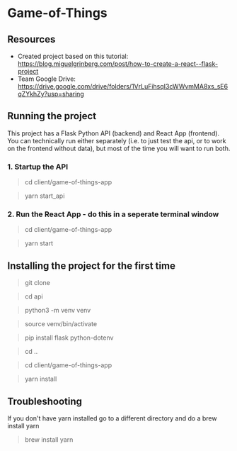 # Game-of-Things

## Resources 
- Created project based on this tutorial: https://blog.miguelgrinberg.com/post/how-to-create-a-react--flask-project 
- Team Google Drive: https://drive.google.com/drive/folders/1VrLuFihsqI3cWWvmMA8xs_sE6qZYkhZy?usp=sharing 

## Running the project 
This project has a Flask Python API (backend) and React App (frontend). 
You can technically run either separately (i.e. to just test the api, or to work on the frontend without data), but most of the time you will want to run both. 

### 1. Startup the API 
> cd client/game-of-things-app 

> yarn start_api 

### 2. Run the React App - do this in a seperate terminal window 
> cd client/game-of-things-app

> yarn start 


## Installing the project for the first time 
> git clone 

> cd api 

> python3 -m venv venv

> source venv/bin/activate

> pip install flask python-dotenv

> cd .. 

> cd client/game-of-things-app 

> yarn install 


## Troubleshooting 
If you don't have yarn installed go to a different directory and do a brew install yarn 
> brew install yarn 